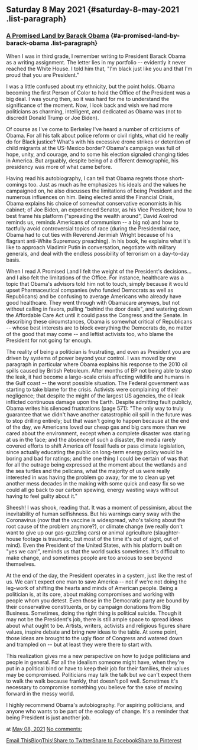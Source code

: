 ## Saturday 8 May 2021 {#saturday-8-may-2021 .list-paragraph}

### [A Promised Land by Barack Obama](https://www.rohanprasad.org/2021/05/a-promised-land-by-barack-obama.html)  {#a-promised-land-by-barack-obama .list-paragraph}

When I was in third grade, I remember writing to President Barack Obama
as a writing assignment. The letter lies in my portfolio \-- evidently
it never reached the White House. I told him that, \"I\'m black just
like you and that I\'m proud that you are President.\"

I was a little confused about my ethnicity, but the point holds. Obama
becoming the first Person of Color to hold the Office of the President
was a big deal. I was young then, so it was hard for me to understand
the significance of the moment. Now, I look back and wish we had more
politicians as charming, intelligent, and dedicated as Obama was (not to
discredit Donald Trump or Joe Biden).

Of course as I\'ve come to Berkeley I\'ve heard a number of criticisms
of Obama. For all his talk about police reform or civil rights, what did
he really do for Black justice? What\'s with his excessive drone strikes
or detention of child migrants at the US-Mexico border? Obama\'s
campaign was full of hope, unity, and courage, and to some his election
signaled changing tides in America. But arguably, despite being of a
different demographic, his presidency was more of what came before.

Having read his autobiography, I can tell that Obama regrets those
short-comings too. Just as much as he emphasizes his ideals and the
values he campaigned on, he also discusses the limitations of being
President and the numerous influences on him. Being elected amid the
Financial Crisis, Obama explains his choice of somewhat conservative
economists in his cabinet; of Joe Biden, an experienced Senator, as his
Vice President; how to best frame his platform (\"spreading the wealth
around\", David Axelrod reminds us, reminds Americans of communism \-- a
big no) and how to tactfully avoid controversial topics of race (during
the Presidential race, Obama had to cut ties with Reverend Jerimiah
Wright because of his flagrant anti-White Supremacy preaching). In his
book, he explains what it\'s like to approach Vladimir Putin in
conversation, negotiate with military generals, and deal with the
endless possibility of terrorism on a day-to-day basis.

When I read A Promised Land I felt the weight of the President\'s
decisions\... and I also felt the limitations of the Office. For
instance, healthcare was a topic that Obama\'s advisors told him not to
touch, simply because it would upset Pharmaceutical companies (who
funded Democrats as well as Republicans) and be confusing to average
Americans who already have good healthcare. They went through with
Obamacare anyways, but not without calling in favors, pulling \"behind
the door deals\", and watering down the Affordable Care Act until it
could pass the Congress and the Senate. In describing these
circumstances, Obama is somewhat critical of Republicans \-- whose best
interests are to block everything the Democrats do, no matter of the
good that may come \-- and leftist activists too, who blame the
President for not going far enough.

The reality of being a politician is frustrating, and even as President
you are driven by systems of power beyond your control. I was moved by
one paragraph in particular where Obama explains his response to the
2010 oil spills caused by British Petroleum. After months of BP not
being able to stop the leak, it had become a large-scale crisis
affecting wildlife and humans in the Gulf coast \-- the worst possible
situation. The Federal government was starting to take blame for the
crisis. Activists were complaining of their negligence; that despite the
might of the largest US agencies, the oil leak inflicted continuous
damage upon the Earth. Despite admitting fault publicly, Obama writes
his silenced frustrations (page 571): \"The only way to truly guarantee
that we didn\'t have another catastrophic oil spill in the future was to
stop drilling entirely; but that wasn\'t going to happen because at the
end of the day, we Americans loved our cheap gas and big cars more than
we cared about the environment, except when a complete disaster was
staring at us in the face; and the absence of such a disaster, the media
rarely covered efforts to shift America off fossil fuels or pass climate
legislation, since actually educating the public on long-term energy
policy would be boring and bad for ratings; and the one thing I could be
certain of was that for all the outrage being expressed at the moment
about the wetlands and the sea turtles and the pelicans, what the
majority of us were really interested in was having the problem go away;
for me to clean up yet another mess decades in the making with some
quick and easy fix so we could all go back to our carbon spewing, energy
wasting ways without having to feel guilty about it.\"

Sheesh! I was shook, reading that. It was a moment of pessimism, about
the inevitability of human selfishness. But his warnings carry sway with
the Coronavirus (now that the vaccine is widespread, who\'s talking
about the root cause of the problem anymore?), or climate change (we
really don\'t want to give up our gas-guzzling cars) or animal
agriculture (slaughter-house footage is traumatic, but most of the time
it\'s out of sight, out of mind). Even the President of the United
States, with his platform built on \"yes we can!\", reminds us that the
world sucks sometimes. It\'s difficult to make change, and sometimes
people are too anxious to see beyond themselves.

At the end of the day, the President operates in a system, just like the
rest of us. We can\'t expect one man to save America \-- not if we\'re
not doing the leg-work of shifting the hearts and minds of American
people. Being a politician is, at its core, about making compromises and
working with people whom you detest. Even those in the Democratic party
are bound by their conservative constituents, or by campaign donations
from Big Business. Sometimes, doing the right thing is political
suicide. Though it may not be the President\'s job, there is still ample
space to spread ideas about what ought to be. Artists, writers,
activists and religious figures share values, inspire debate and bring
new ideas to the table. At some point, those ideas are brought to the
ugly floor of Congress and watered down and trampled on \-- but at least
they were there to start with. 

This realization gives me a new perspective on how to judge politicians
and people in general. For all the idealism someone might have, when
they\'re put in a political bind or have to keep their job for their
families, their values may be compromised. Politicians may talk the talk
but we can\'t expect them to walk the walk because frankly, that
doesn\'t poll well. Sometimes it\'s necessary to compromise something
you believe for the sake of moving forward in the messy world.

I highly recommend Obama\'s autobiography. For aspiring politicians, and
anyone who wants to be part of the ecology of change. It\'s a reminder
that being President is just another job.

at [May 08,
2021](https://www.rohanprasad.org/2021/05/a-promised-land-by-barack-obama.html)
[No
comments:](https://www.rohanprasad.org/2021/05/a-promised-land-by-barack-obama.html#comment-form)

[Email
This](https://www.blogger.com/share-post.g?blogID=597296393545314941&postID=6169765906164055530&target=email)[BlogThis!](https://www.blogger.com/share-post.g?blogID=597296393545314941&postID=6169765906164055530&target=blog)[Share
to
Twitter](https://www.blogger.com/share-post.g?blogID=597296393545314941&postID=6169765906164055530&target=twitter)[Share
to
Facebook](https://www.blogger.com/share-post.g?blogID=597296393545314941&postID=6169765906164055530&target=facebook)[Share
to
Pinterest](https://www.blogger.com/share-post.g?blogID=597296393545314941&postID=6169765906164055530&target=pinterest)

